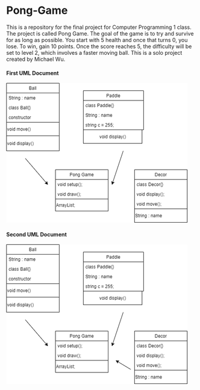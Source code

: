 # Pong-Game
This is a repository for the final project for Computer Programming 1 class. The project is called Pong Game. The goal of the game is to try and survive for as long as possible. You start with 5 health and once that turns 0, you lose. To win, gain 10 points. Once the score reaches 5, the difficulty will be set to level 2, which involves a faster moving ball. This is a solo project created by Michael Wu.
#### First UML Document
![UML1](https://github.com/michaelxcw/Pong-Game/blob/main/images/uml.png?raw=true)
#### Second UML Document
![UML2](https://github.com/michaelxcw/Pong-Game/blob/main/images/newunl.png?raw=true)
